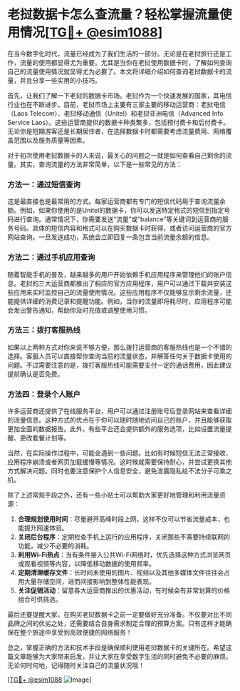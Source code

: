 # 老挝数据卡怎么查流量？轻松掌握流量使用情况[[TG💪+ @esim1088](https://t.me/s/esim1088)]

在当今数字化时代，流量已经成为了我们生活的一部分。无论是在老挝旅行还是工作，流量的使用都显得尤为重要。尤其是当你在老挝使用数据卡时，了解如何查询自己的流量使用情况就显得尤为必要了。本文将详细介绍如何查询老挝数据卡的流量，并且分享一些实用的小技巧。

首先，让我们了解一下老挝的数据卡市场。老挝作为一个快速发展的国家，其电信行业也在不断进步。目前，老挝市场上主要有三家主要的移动运营商：老挝电信（Laos Telecom）、老挝移动通信（Unitel）和老挝亚洲电信（Advanced Info Service Laos）。这些运营商提供的数据卡种类繁多，包括预付费卡和后付费卡。无论你是短期游客还是长期居住者，在选择数据卡时都需要考虑流量费用、网络覆盖范围以及服务质量等因素。

对于初次使用老挝数据卡的人来说，最关心的问题之一就是如何查看自己剩余的流量。其实，查询流量的方法非常简单，以下是一些常见的方法：

### 方法一：通过短信查询

这是最直接也是最常用的方式。每家运营商都有专门的短信代码用于查询流量余额。例如，如果你使用的是Unitel的数据卡，你可以发送特定格式的短信到指定号码进行查询。通常情况下，你需要发送“流量”或“balance”等关键词到运营商的服务号码。具体的短信内容和格式可以在购买数据卡时获得，或者访问运营商的官方网站查询。一旦发送成功，系统会立即回复一条包含当前流量余额的信息。

### 方法二：通过手机应用查询

随着智能手机的普及，越来越多的用户开始依赖手机应用程序来管理他们的账户信息。老挝的三大运营商都推出了相应的官方应用程序，用户可以通过下载并安装这些应用来实时监控自己的流量使用情况。这些应用程序不仅能够显示剩余流量，还能提供详细的消费记录和提醒功能。例如，当你的流量即将耗尽时，应用程序可能会发出警告通知，帮助你及时充值或调整使用习惯。

### 方法三：拨打客服热线

如果以上两种方式对你来说不够方便，那么拨打运营商的客服热线也是一个不错的选择。客服人员可以直接帮你查询当前的流量状态，并解答任何关于数据卡使用的问题。不过需要注意的是，拨打客服热线可能需要支付一定的通话费用，因此建议提前确认是否免费。

### 方法四：登录个人账户

许多运营商还提供了在线服务平台，用户可以通过注册账号后登录网站来查看详细的流量信息。这种方式的优点在于你可以随时随地访问自己的账户，并且能够获取更加全面的数据报告。此外，有些平台还会提供额外的服务选项，比如设置流量提醒、更改套餐计划等。

当然，在实际操作过程中，可能会遇到一些问题。比如有时候短信无法正常接收、应用程序崩溃或者网页加载缓慢等情况。这时候就需要保持耐心，并尝试更换其他方式解决问题。同时也要注意保护个人信息安全，避免泄露隐私给不法分子可乘之机。

除了上述常规手段之外，还有一些小贴士可以帮助大家更好地管理和利用流量资源：

1. **合理规划使用时间**：尽量避开高峰时段上网，这样不仅可以节省流量成本，也能提升网速体验。
2. **关闭后台程序**：定期检查手机上运行的应用程序，关闭那些不需要持续联网的功能，减少不必要的消耗。
3. **利用Wi-Fi热点**：当有条件接入公共Wi-Fi网络时，优先选择这种方式浏览网页或观看视频等内容，以降低移动数据的使用频率。
4. **定期清理缓存文件**：长时间未使用的图片、视频以及其他多媒体文件往往会占用大量存储空间，进而间接影响到整体性能表现。
5. **关注促销活动**：留意各大运营商推出的优惠活动，有时候会有非常划算的价格组合可供挑选。

最后还要提醒大家，在购买老挝数据卡之前一定要做好充分准备。不仅要对比不同品牌之间的优劣之处，还需要结合自身需求制定合理的预算方案。只有这样才能确保在整个旅途中享受到高效便捷的网络服务！

总之，掌握正确的方法和技术手段是确保顺利使用老挝数据卡的关键所在。希望这篇文章能够为大家带来启发，并让大家在享受数字生活的同时避免不必要的麻烦。无论何时何地，记得随时关注自己的流量状况哦！

[[TG💪+ @esim1088](https://t.me/s/esim1088) ![Image](https://i.postimg.cc/4NQfJmqS/Snipaste-2025-05-13-00-14-12.png)]